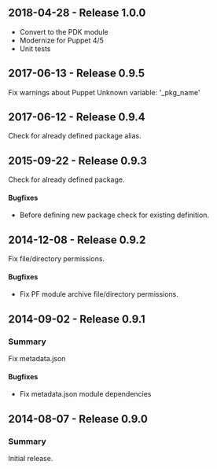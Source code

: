 ## 2018-04-28 - Release 1.0.0

- Convert to the PDK module
- Modernize for Puppet 4/5
- Unit tests

## 2017-06-13 - Release 0.9.5

Fix warnings about Puppet Unknown variable: '_pkg_name'

## 2017-06-12 - Release 0.9.4

Check for already defined package alias.

## 2015-09-22 - Release 0.9.3

Check for already defined package.

#### Bugfixes

- Before defining new package check for existing definition.

## 2014-12-08 - Release 0.9.2

Fix file/directory permissions.

#### Bugfixes

- Fix PF module archive file/directory permissions.

## 2014-09-02 - Release 0.9.1

### Summary

Fix metadata.json

#### Bugfixes

- Fix metadata.json module dependencies

## 2014-08-07 - Release 0.9.0

### Summary

Initial release.
